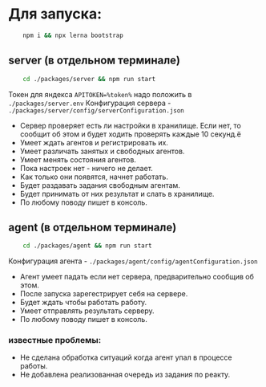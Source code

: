 # Для запуска:

```bash
	npm i && npx lerna bootstrap
```

## server (в отдельном терминале)
```bash
	cd ./packages/server && npm run start
```
Токен для яндекса `APITOKEN=%token%` надо положить в `./packages/server.env` 
Конфигурация сервера - `./packages/server/config/serverConfiguration.json`

- Сервер проверяет есть ли настройки в хранилище. Если нет, то сообщит об этом и будет ходить проверять каждые 10 секунд.ё
- Умеет ждать агентов и регистрировать их.
- Умеет различать занятых и свободных агентов.
- Умеет менять состояния агентов.
- Пока настроек нет - ничего не делает.
- Как только они появятся, начнет работать.
- Будет раздавать задания свободным агентам.
- Будет принимать от них результат и слать в хранилище.
- По любому поводу пишет в консоль.

## agent (в отдельном терминале)
```bash
	cd ./packages/agent && npm run start
```
Конфигурация агента - `./packages/agent/config/agentConfiguration.json`

- Агент умеет падать если нет сервера, предварительно сообщив об этом.
- После запуска зарегестрирует себя на сервере.
- Будет ждать чтобы работать работу.
- Умеет отправлять результать серверу. 
- По любому поводу пишет в консоль.

### известные проблемы:

- Не сделана обработка ситуаций когда агент упал в процессе работы. 
- Не добавлена реализованная очередь из задания по реакту. 
